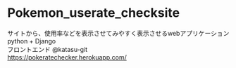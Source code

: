 # Pokemon_userate_checksite

サイトから、使用率などを表示させてみやすく表示させるwebアプリケーション  
python + Django  
フロントエンド @katasu-git  
https://pokeratechecker.herokuapp.com/

